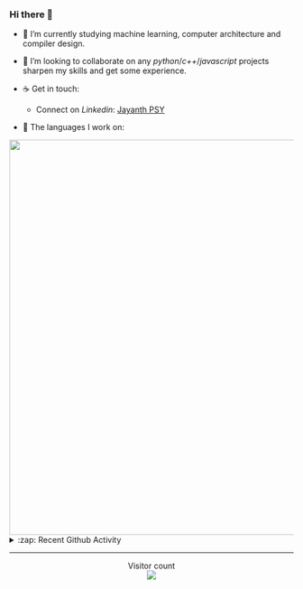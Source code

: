 ### Hi there 👋

- 🌱 I’m currently studying machine learning, computer architecture and compiler design.

- 👯 I’m looking to collaborate on any *python*/*c++*/*javascript* projects sharpen my skills and get some experience.

- ☕ Get in touch:
  +  Connect on *Linkedin*: [Jayanth PSY](https://www.linkedin.com/in/jayanth-p-b3924812a/)

<!--- ⚡ Fun fact: *Python* is older than *C++* and *Java*. -->

- :memo: The languages I work on: 

<img src="https://wakatime.com/share/@j_tesla/bdf4246a-6e44-4441-87e6-ea13fc96a824.png" width="700"/>

<details>
  <summary>:zap: Recent Github Activity</summary>
  
<!--START_SECTION:activity-->
1. 🗣 Commented on [#68](https://github.com/j-tesla/space-shooter/issues/68) in [j-tesla/space-shooter](https://github.com/j-tesla/space-shooter)
2. 🎉 Merged PR [#68](https://github.com/j-tesla/space-shooter/pull/68) in [j-tesla/space-shooter](https://github.com/j-tesla/space-shooter)
3. ❗️ Closed issue [#67](https://github.com/j-tesla/space-shooter/issues/67) in [j-tesla/space-shooter](https://github.com/j-tesla/space-shooter)
4. 🎉 Merged PR [#69](https://github.com/j-tesla/space-shooter/pull/69) in [j-tesla/space-shooter](https://github.com/j-tesla/space-shooter)
5. 🗣 Commented on [#69](https://github.com/j-tesla/space-shooter/issues/69) in [j-tesla/space-shooter](https://github.com/j-tesla/space-shooter)
<!--END_SECTION:activity-->

</details>

-----

<p align="center"> 
  Visitor count<br>
  <img src="https://profile-counter.glitch.me/j-tesla/count.svg" />
</p>












<!--
**j-tesla/j-tesla** is a ✨ _special_ ✨ repository because its `README.md` (this file) appears on your GitHub profile.

Here are some ideas to get you started:

- 🔭 I’m currently working on ...
- 🌱 I’m currently learning ...
- 👯 I’m looking to collaborate on ...
- 🤔 I’m looking for help with ...
- 💬 Ask me about ...
- 📫 How to reach me: ...
- 😄 Pronouns: ...
- ⚡ Fun fact: ...
-->

